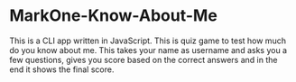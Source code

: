 # MarkOne-Know-About-Me
This is a CLI app written in JavaScript. This is quiz game to test how much do you know about me.
This takes your name as username and asks you a few questions, gives you score based on the correct answers and in the end it shows the final score.
